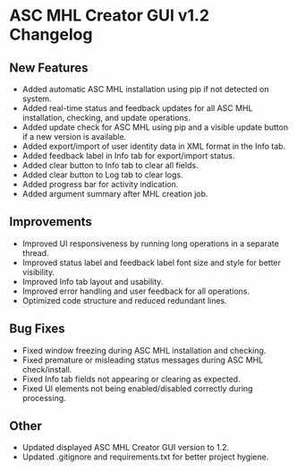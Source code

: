 # ASC MHL Creator GUI v1.2 Changelog

## New Features
- Added automatic ASC MHL installation using pip if not detected on system.
- Added real-time status and feedback updates for all ASC MHL installation, checking, and update operations.
- Added update check for ASC MHL using pip and a visible update button if a new version is available.
- Added export/import of user identity data in XML format in the Info tab.
- Added feedback label in Info tab for export/import status.
- Added clear button to Info tab to clear all fields.
- Added clear button to Log tab to clear logs.
- Added progress bar for activity indication.
- Added argument summary after MHL creation job.

## Improvements
- Improved UI responsiveness by running long operations in a separate thread.
- Improved status label and feedback label font size and style for better visibility.
- Improved Info tab layout and usability.
- Improved error handling and user feedback for all operations.
- Optimized code structure and reduced redundant lines.

## Bug Fixes
- Fixed window freezing during ASC MHL installation and checking.
- Fixed premature or misleading status messages during ASC MHL check/install.
- Fixed Info tab fields not appearing or clearing as expected.
- Fixed UI elements not being enabled/disabled correctly during processing.

## Other
- Updated displayed ASC MHL Creator GUI version to 1.2.
- Updated .gitignore and requirements.txt for better project hygiene.
